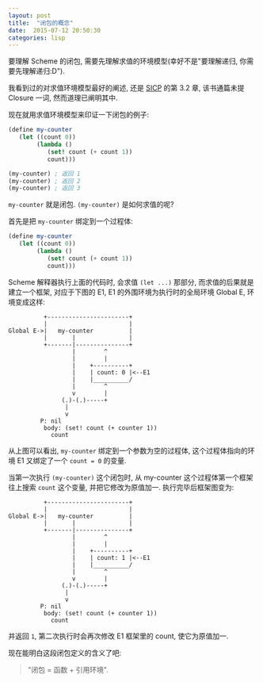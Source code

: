 ```yaml
---
layout: post
title:  "闭包的概念"
date:  2015-07-12 20:50:30 
categories: lisp
---
```


要理解 Scheme 的闭包, 需要先理解求值的环境模型(幸好不是"要理解递归, 你需要先理解递归:D").

我看到过的对求值环境模型最好的阐述, 还是 [SICP](https://mitpress.mit.edu/sicp/full-text/book/book.html) 的第 3.2 章, 该书通篇未提 Closure 一词, 然而道理已阐明其中.

现在就用求值环境模型来印证一下闭包的例子:

```scheme
(define my-counter
   (let ((count 0))
        (lambda ()
           (set! count (+ count 1))
           count)))

(my-counter) ; 返回 1
(my-counter) ; 返回 2
(my-counter) ; 返回 3
```

`my-counter` 就是闭包. `(my-counter)` 是如何求值的呢?

首先是把 `my-counter` 绑定到一个过程体: 

```scheme
(define my-counter
   (let ((count 0))
        (lambda ()
           (set! count (+ count 1))
           count)))
```

Scheme 解释器执行上面的代码时, 会求值 `(let ...)` 那部分, 而求值的后果就是建立一个框架, 对应于下图的 E1, E1 的外围环境为执行时的全局环境 Global E,  环境变成这样:

```
          +-----------------------+
          |                       |
Global E->|   my-counter          |
          |       |               |
          +-------|---------------+
                  |        ^
                  |        |
                  |    +----------+
                  |    | count: 0 |<--E1
                  |    |__________/
                  |        ^
                  v        |
               (.)-(.)-----+
                |
                v
	     P: nil
          body: (set! count (+ counter 1))
	        count
```

从上图可以看出, `my-counter` 绑定到一个参数为空的过程体, 这个过程体指向的环境 E1 又绑定了一个 `count = 0` 的变量.

当第一次执行 `(my-counter)` 这个闭包时, 从 my-counter 这个过程体第一个框架往上搜索 `count` 这个变量, 并把它修改为原值加一. 执行完毕后框架图变为:

```
          +-----------------------+
          |                       |
Global E->|   my-counter          |
          |       |               |
          +-------|---------------+
                  |        ^
                  |        |
                  |    +----------+
                  |    | count: 1 |<--E1
                  |    |__________/
                  |        ^
                  v        |
               (.)-(.)-----+
                |
                v
	     P: nil
          body: (set! count (+ counter 1))
	        count
```

并返回 `1`, 第二次执行时会再次修改 E1 框架里的 count, 使它为原值加一.

现在能明白这段闭包定义的含义了吧:

> "闭包 = 函数 + 引用环境".


